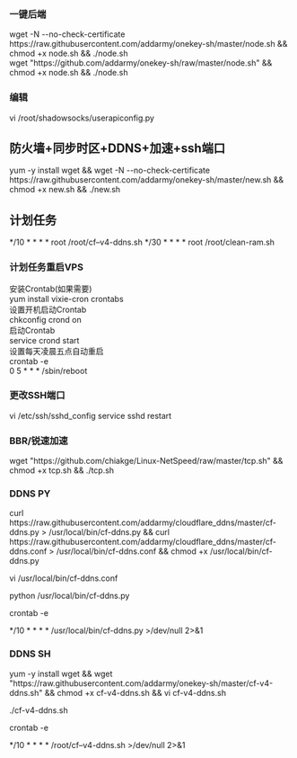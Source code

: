 
<h3>一键后端</h3>
wget -N --no-check-certificate https://raw.githubusercontent.com/addarmy/onekey-sh/master/node.sh && chmod +x node.sh && ./node.sh<br>
wget "https://github.com/addarmy/onekey-sh/raw/master/node.sh" && chmod +x node.sh && ./node.sh<br>
<h3>编辑</h3>
vi /root/shadowsocks/userapiconfig.py<br>

<h2>防火墙+同步时区+DDNS+加速+ssh端口</h2>
yum -y install wget && wget -N --no-check-certificate https://raw.githubusercontent.com/addarmy/onekey-sh/master/new.sh && chmod +x new.sh && ./new.sh<br>
<h2>计划任务</h2>
*/10 * * * * root /root/cf–v4-ddns.sh
*/30 * * * * root /root/clean-ram.sh

<h3>计划任务重启VPS</h3>
安装Crontab(如果需要)<br>
yum install vixie-cron crontabs<br>
设置开机启动Crontab<br>
chkconfig crond on<br>
启动Crontab<br>
service crond start<br>
设置每天凌晨五点自动重启<br>
crontab -e<br>
0 5 * * * /sbin/reboot<br>

<h3>更改SSH端口</h3>
vi /etc/ssh/sshd_config
service sshd restart

<h3>BBR/锐速加速</h3>
wget "https://github.com/chiakge/Linux-NetSpeed/raw/master/tcp.sh" && chmod +x tcp.sh && ./tcp.sh<br>

<h3>DDNS PY</h3>
curl https://raw.githubusercontent.com/addarmy/cloudflare_ddns/master/cf-ddns.py > /usr/local/bin/cf-ddns.py && curl https://raw.githubusercontent.com/addarmy/cloudflare_ddns/master/cf-ddns.conf > /usr/local/bin/cf-ddns.conf && chmod +x /usr/local/bin/cf-ddns.py

vi /usr/local/bin/cf-ddns.conf

python /usr/local/bin/cf-ddns.py

crontab -e

*/10 * * * * /usr/local/bin/cf-ddns.py >/dev/null 2>&1<br>

<h3>DDNS SH</h3>
yum -y install wget && wget "https://raw.githubusercontent.com/addarmy/onekey-sh/master/cf-v4-ddns.sh" && chmod +x cf-v4-ddns.sh && vi cf-v4-ddns.sh
<br>

./cf-v4-ddns.sh

crontab -e

*/10 * * * * /root/cf–v4-ddns.sh >/dev/null 2>&1
